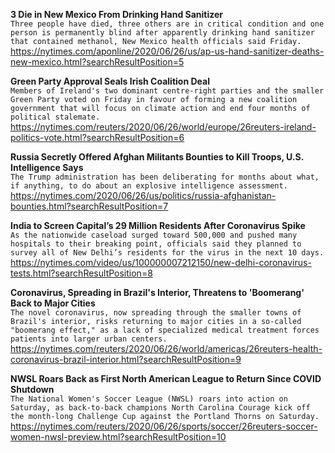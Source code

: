 **3 Die in New Mexico From Drinking Hand Sanitizer**\
`Three people have died, three others are in critical condition and one person is permanently blind after apparently drinking hand sanitizer that contained methanol, New Mexico health officials said Friday.`\
https://nytimes.com/aponline/2020/06/26/us/ap-us-hand-sanitizer-deaths-new-mexico.html?searchResultPosition=5

**Green Party Approval Seals Irish Coalition Deal**\
`Members of Ireland's two dominant centre-right parties and the smaller Green Party voted on Friday in favour of forming a new coalition government that will focus on climate action and end four months of political stalemate.`\
https://nytimes.com/reuters/2020/06/26/world/europe/26reuters-ireland-politics-vote.html?searchResultPosition=6

**Russia Secretly Offered Afghan Militants Bounties to Kill Troops, U.S. Intelligence Says**\
`The Trump administration has been deliberating for months about what, if anything, to do about an explosive intelligence assessment.`\
https://nytimes.com/2020/06/26/us/politics/russia-afghanistan-bounties.html?searchResultPosition=7

**India to Screen Capital’s 29 Million Residents After Coronavirus Spike**\
`As the nationwide caseload surged toward 500,000 and pushed many hospitals to their breaking point, officials said they planned to survey all of New Delhi’s residents for the virus in the next 10 days.`\
https://nytimes.com/video/us/100000007212150/new-delhi-coronavirus-tests.html?searchResultPosition=8

**Coronavirus, Spreading in Brazil's Interior, Threatens to 'Boomerang' Back to Major Cities**\
`The novel coronavirus, now spreading through the smaller towns of Brazil's interior, risks returning to major cities in a so-called "boomerang effect," as a lack of specialized medical treatment forces patients into larger urban centers. `\
https://nytimes.com/reuters/2020/06/26/world/americas/26reuters-health-coronavirus-brazil-interior.html?searchResultPosition=9

**NWSL Roars Back as First North American League to Return Since COVID Shutdown**\
`The National Women's Soccer League (NWSL) roars into action on Saturday, as back-to-back champions North Carolina Courage kick off the month-long Challenge Cup against the Portland Thorns on Saturday.`\
https://nytimes.com/reuters/2020/06/26/sports/soccer/26reuters-soccer-women-nwsl-preview.html?searchResultPosition=10

